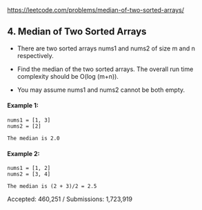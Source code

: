 https://leetcode.com/problems/median-of-two-sorted-arrays/

## 4. Median of Two Sorted Arrays

- There are two sorted arrays nums1 and nums2 of size m and n respectively.

- Find the median of the two sorted arrays. The overall run time complexity 
should be O(log (m+n)).

- You may assume nums1 and nums2 cannot be both empty.

#### Example 1: 

```
nums1 = [1, 3]
nums2 = [2]

The median is 2.0
```

#### Example 2: 

```
nums1 = [1, 2]
nums2 = [3, 4]

The median is (2 + 3)/2 = 2.5
```

Accepted: 460,251 / Submissions: 1,723,919
